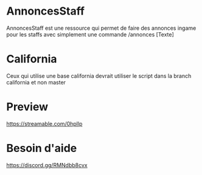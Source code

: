 # AnnoncesStaff
AnnoncesStaff est une ressource qui permet de faire des annonces ingame pour les staffs avec simplement une commande /annonces [Texte]

# California
Ceux qui utilise une base california devrait utiliser le script dans la branch california et non master

# Preview
https://streamable.com/0hpllp

# Besoin d'aide 
https://discord.gg/RMNdbb8cvx
